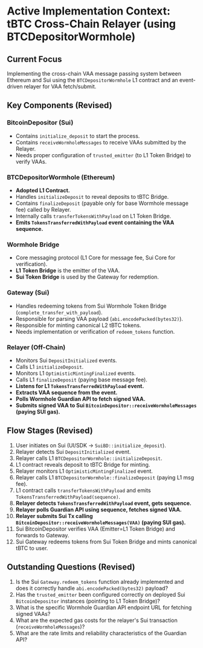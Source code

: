 # Active Implementation Context: tBTC Cross-Chain Relayer (using BTCDepositorWormhole)

## Current Focus
Implementing the cross-chain VAA message passing system between Ethereum and Sui using the `BTCDepositorWormhole` L1 contract and an event-driven relayer for VAA fetch/submit.

## Key Components (Revised)

### BitcoinDepositor (Sui)
- Contains `initialize_deposit` to start the process.
- Contains `receiveWormholeMessages` to receive VAAs submitted by the Relayer.
- Needs proper configuration of `trusted_emitter` (to L1 Token Bridge) to verify VAAs.

### BTCDepositorWormhole (Ethereum)
- **Adopted L1 Contract.**
- Handles `initializeDeposit` to reveal deposits to tBTC Bridge.
- Contains `finalizeDeposit` (payable only for base Wormhole message fee) called by Relayer.
- Internally calls `transferTokensWithPayload` on L1 Token Bridge.
- **Emits `TokensTransferredWithPayload` event containing the VAA sequence.**

### Wormhole Bridge
- Core messaging protocol (L1 Core for message fee, Sui Core for verification).
- **L1 Token Bridge** is the emitter of the VAA.
- **Sui Token Bridge** is used by the Gateway for redemption.

### Gateway (Sui)
- Handles redeeming tokens from Sui Wormhole Token Bridge (`complete_transfer_with_payload`).
- Responsible for parsing VAA payload (`abi.encodePacked(bytes32)`).
- Responsible for minting canonical L2 tBTC tokens.
- Needs implementation or verification of `redeem_tokens` function.

### Relayer (Off-Chain)
- Monitors Sui `DepositInitialized` events.
- Calls L1 `initializeDeposit`.
- Monitors L1 `OptimisticMintingFinalized` events.
- Calls L1 `finalizeDeposit` (paying base message fee).
- **Listens for L1 `TokensTransferredWithPayload` event.**
- **Extracts VAA sequence from the event.**
- **Polls Wormhole Guardian API to fetch signed VAA.**
- **Submits signed VAA to Sui `BitcoinDepositor::receiveWormholeMessages` (paying SUI gas).**

## Flow Stages (Revised)
1. User initiates on Sui (UI/SDK -> `SuiBD::initialize_deposit`).
2. Relayer detects Sui `DepositInitialized` event.
3. Relayer calls L1 `BTCDepositorWormhole::initializeDeposit`.
4. L1 contract reveals deposit to tBTC Bridge for minting.
5. Relayer monitors L1 `OptimisticMintingFinalized` event.
6. Relayer calls L1 `BTCDepositorWormhole::finalizeDeposit` (paying L1 msg fee).
7. L1 contract calls `transferTokensWithPayload` and emits `TokensTransferredWithPayload(sequence)`.
8. **Relayer detects `TokensTransferredWithPayload` event, gets sequence.**
9. **Relayer polls Guardian API using sequence, fetches signed VAA.**
10. **Relayer submits Sui Tx calling `BitcoinDepositor::receiveWormholeMessages(VAA)` (paying SUI gas).**
11. Sui BitcoinDepositor verifies VAA (Emitter=L1 Token Bridge) and forwards to Gateway.
12. Sui Gateway redeems tokens from Sui Token Bridge and mints canonical tBTC to user.

## Outstanding Questions (Revised)
1. Is the Sui `Gateway.redeem_tokens` function already implemented and does it correctly handle `abi.encodePacked(bytes32)` payload?
2. Has the `trusted_emitter` been configured correctly on deployed Sui `BitcoinDepositor` instances (pointing to L1 Token Bridge)?
3. What is the specific Wormhole Guardian API endpoint URL for fetching signed VAAs?
4. What are the expected gas costs for the relayer's Sui transaction (`receiveWormholeMessages`)?
5. What are the rate limits and reliability characteristics of the Guardian API? 